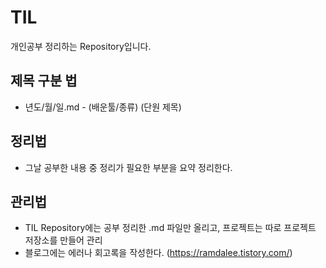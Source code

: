 # TIL
개인공부 정리하는 Repository입니다.

## 제목 구분 법
- 년도/월/일.md - (배운툴/종류) (단원 제목)

## 정리법
- 그날 공부한 내용 중 정리가 필요한 부분을 요약 정리한다.

## 관리법
- TIL Repository에는 공부 정리한 .md 파일만 올리고, 프로젝트는 따로 프로젝트 저장소를 만들어 관리
- 블로그에는 에러나 회고록을 작성한다. (https://ramdalee.tistory.com/)
